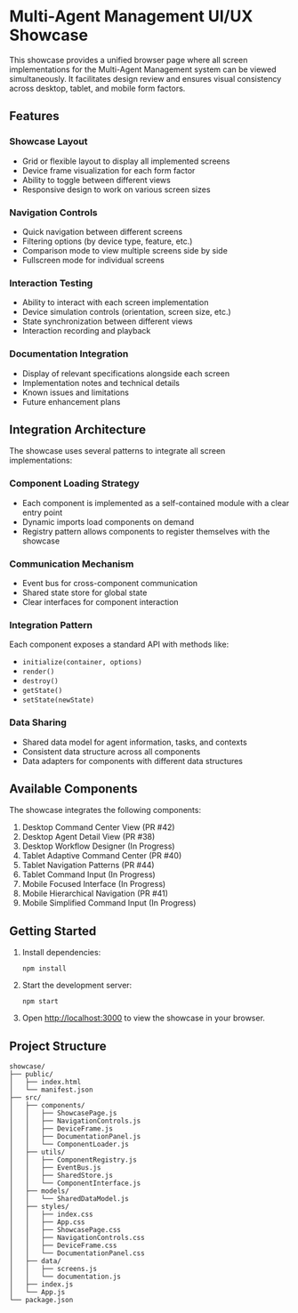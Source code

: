 # Multi-Agent Management UI/UX Showcase

This showcase provides a unified browser page where all screen implementations for the Multi-Agent Management system can be viewed simultaneously. It facilitates design review and ensures visual consistency across desktop, tablet, and mobile form factors.

## Features

### Showcase Layout
- Grid or flexible layout to display all implemented screens
- Device frame visualization for each form factor
- Ability to toggle between different views
- Responsive design to work on various screen sizes

### Navigation Controls
- Quick navigation between different screens
- Filtering options (by device type, feature, etc.)
- Comparison mode to view multiple screens side by side
- Fullscreen mode for individual screens

### Interaction Testing
- Ability to interact with each screen implementation
- Device simulation controls (orientation, screen size, etc.)
- State synchronization between different views
- Interaction recording and playback

### Documentation Integration
- Display of relevant specifications alongside each screen
- Implementation notes and technical details
- Known issues and limitations
- Future enhancement plans

## Integration Architecture

The showcase uses several patterns to integrate all screen implementations:

### Component Loading Strategy
- Each component is implemented as a self-contained module with a clear entry point
- Dynamic imports load components on demand
- Registry pattern allows components to register themselves with the showcase

### Communication Mechanism
- Event bus for cross-component communication
- Shared state store for global state
- Clear interfaces for component interaction

### Integration Pattern
Each component exposes a standard API with methods like:
- `initialize(container, options)`
- `render()`
- `destroy()`
- `getState()`
- `setState(newState)`

### Data Sharing
- Shared data model for agent information, tasks, and contexts
- Consistent data structure across all components
- Data adapters for components with different data structures

## Available Components

The showcase integrates the following components:

1. Desktop Command Center View (PR #42)
2. Desktop Agent Detail View (PR #38)
3. Desktop Workflow Designer (In Progress)
4. Tablet Adaptive Command Center (PR #40)
5. Tablet Navigation Patterns (PR #44)
6. Tablet Command Input (In Progress)
7. Mobile Focused Interface (In Progress)
8. Mobile Hierarchical Navigation (PR #41)
9. Mobile Simplified Command Input (In Progress)

## Getting Started

1. Install dependencies:
   ```
   npm install
   ```

2. Start the development server:
   ```
   npm start
   ```

3. Open [http://localhost:3000](http://localhost:3000) to view the showcase in your browser.

## Project Structure

```
showcase/
├── public/
│   ├── index.html
│   └── manifest.json
├── src/
│   ├── components/
│   │   ├── ShowcasePage.js
│   │   ├── NavigationControls.js
│   │   ├── DeviceFrame.js
│   │   ├── DocumentationPanel.js
│   │   └── ComponentLoader.js
│   ├── utils/
│   │   ├── ComponentRegistry.js
│   │   ├── EventBus.js
│   │   ├── SharedStore.js
│   │   └── ComponentInterface.js
│   ├── models/
│   │   └── SharedDataModel.js
│   ├── styles/
│   │   ├── index.css
│   │   ├── App.css
│   │   ├── ShowcasePage.css
│   │   ├── NavigationControls.css
│   │   ├── DeviceFrame.css
│   │   └── DocumentationPanel.css
│   ├── data/
│   │   ├── screens.js
│   │   └── documentation.js
│   ├── index.js
│   └── App.js
└── package.json
```


